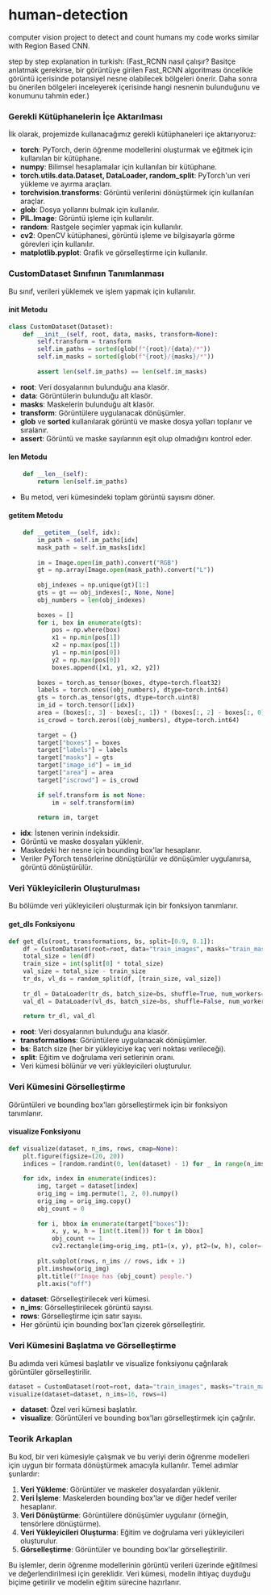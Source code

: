 # human-detection
computer vision project to detect and count humans
my code works similar with Region Based CNN. 

step by step explanation in turkish:
(Fast_RCNN nasıl çalışır? Basitçe anlatmak gerekirse, bir görüntüye girilen Fast_RCNN algoritması öncelikle görüntü içerisinde potansiyel nesne olabilecek bölgeleri önerir. Daha sonra bu önerilen bölgeleri inceleyerek içerisinde hangi nesnenin bulunduğunu ve konumunu tahmin eder.)

### Gerekli Kütüphanelerin İçe Aktarılması

İlk olarak, projemizde kullanacağımız gerekli kütüphaneleri içe aktarıyoruz:
- **torch**: PyTorch, derin öğrenme modellerini oluşturmak ve eğitmek için kullanılan bir kütüphane.
- **numpy**: Bilimsel hesaplamalar için kullanılan bir kütüphane.
- **torch.utils.data.Dataset, DataLoader, random_split**: PyTorch'un veri yükleme ve ayırma araçları.
- **torchvision.transforms**: Görüntü verilerini dönüştürmek için kullanılan araçlar.
- **glob**: Dosya yollarını bulmak için kullanılır.
- **PIL.Image**: Görüntü işleme için kullanılır.
- **random**: Rastgele seçimler yapmak için kullanılır.
- **cv2**: OpenCV kütüphanesi, görüntü işleme ve bilgisayarla görme görevleri için kullanılır.
- **matplotlib.pyplot**: Grafik ve görselleştirme için kullanılır.

### CustomDataset Sınıfının Tanımlanması

Bu sınıf, verileri yüklemek ve işlem yapmak için kullanılır.

#### __init__ Metodu

```python
class CustomDataset(Dataset):
    def __init__(self, root, data, masks, transform=None):
        self.transform = transform
        self.im_paths = sorted(glob(f"{root}/{data}/*"))
        self.im_masks = sorted(glob(f"{root}/{masks}/*"))
        
        assert len(self.im_paths) == len(self.im_masks)
```

- **root**: Veri dosyalarının bulunduğu ana klasör.
- **data**: Görüntülerin bulunduğu alt klasör.
- **masks**: Maskelerin bulunduğu alt klasör.
- **transform**: Görüntülere uygulanacak dönüşümler.
- **glob** ve **sorted** kullanılarak görüntü ve maske dosya yolları toplanır ve sıralanır.
- **assert**: Görüntü ve maske sayılarının eşit olup olmadığını kontrol eder.

#### __len__ Metodu

```python
    def __len__(self):
        return len(self.im_paths)
```

- Bu metod, veri kümesindeki toplam görüntü sayısını döner.

#### __getitem__ Metodu

```python
    def __getitem__(self, idx):
        im_path = self.im_paths[idx]
        mask_path = self.im_masks[idx]
        
        im = Image.open(im_path).convert("RGB")
        gt = np.array(Image.open(mask_path).convert("L"))
        
        obj_indexes = np.unique(gt)[1:]
        gts = gt == obj_indexes[:, None, None]
        obj_numbers = len(obj_indexes)
        
        boxes = []
        for i, box in enumerate(gts):
            pos = np.where(box)
            x1 = np.min(pos[1])
            x2 = np.max(pos[1])
            y1 = np.min(pos[0])
            y2 = np.max(pos[0])
            boxes.append([x1, y1, x2, y2])
            
        boxes = torch.as_tensor(boxes, dtype=torch.float32)
        labels = torch.ones((obj_numbers), dtype=torch.int64)
        gts = torch.as_tensor(gts, dtype=torch.uint8)
        im_id = torch.tensor([idx])
        area = (boxes[:, 3] - boxes[:, 1]) * (boxes[:, 2] - boxes[:, 0])
        is_crowd = torch.zeros((obj_numbers), dtype=torch.int64)
        
        target = {}
        target["boxes"] = boxes
        target["labels"] = labels
        target["masks"] = gts
        target["image_id"] = im_id
        target["area"] = area
        target["iscrowd"] = is_crowd
        
        if self.transform is not None:
            im = self.transform(im)
        
        return im, target
```

- **idx**: İstenen verinin indeksidir.
- Görüntü ve maske dosyaları yüklenir.
- Maskedeki her nesne için bounding box'lar hesaplanır.
- Veriler PyTorch tensörlerine dönüştürülür ve dönüşümler uygulanırsa, görüntü dönüştürülür.

### Veri Yükleyicilerin Oluşturulması

Bu bölümde veri yükleyicileri oluşturmak için bir fonksiyon tanımlanır.

#### get_dls Fonksiyonu

```python
def get_dls(root, transformations, bs, split=[0.9, 0.1]):
    df = CustomDataset(root=root, data="train_images", masks="train_masks", transform=transformations)
    total_size = len(df)
    train_size = int(split[0] * total_size)
    val_size = total_size - train_size
    tr_ds, vl_ds = random_split(df, [train_size, val_size])
    
    tr_dl = DataLoader(tr_ds, batch_size=bs, shuffle=True, num_workers=4)
    val_dl = DataLoader(vl_ds, batch_size=bs, shuffle=False, num_workers=4)
    
    return tr_dl, val_dl
```

- **root**: Veri dosyalarının bulunduğu ana klasör.
- **transformations**: Görüntülere uygulanacak dönüşümler.
- **bs**: Batch size (her bir yükleyiciye kaç veri noktası verileceği).
- **split**: Eğitim ve doğrulama veri setlerinin oranı.
- Veri kümesi bölünür ve veri yükleyicileri oluşturulur.

### Veri Kümesini Görselleştirme

Görüntüleri ve bounding box'ları görselleştirmek için bir fonksiyon tanımlanır.

#### visualize Fonksiyonu

```python
def visualize(dataset, n_ims, rows, cmap=None):
    plt.figure(figsize=(20, 20))
    indices = [random.randint(0, len(dataset) - 1) for _ in range(n_ims)]
    
    for idx, index in enumerate(indices):
        img, target = dataset[index]
        orig_img = img.permute(1, 2, 0).numpy()
        orig_img = orig_img.copy()
        obj_count = 0
        
        for i, bbox in enumerate(target["boxes"]):
            x, y, w, h = [int(t.item()) for t in bbox]
            obj_count += 1
            cv2.rectangle(img=orig_img, pt1=(x, y), pt2=(w, h), color=(0, 255, 0), thickness=3)
        
        plt.subplot(rows, n_ims // rows, idx + 1)
        plt.imshow(orig_img)
        plt.title(f"Image has {obj_count} people.")
        plt.axis("off")
```

- **dataset**: Görselleştirilecek veri kümesi.
- **n_ims**: Görselleştirilecek görüntü sayısı.
- **rows**: Görselleştirme için satır sayısı.
- Her görüntü için bounding box'ları çizerek görselleştirir.

### Veri Kümesini Başlatma ve Görselleştirme

Bu adımda veri kümesi başlatılır ve visualize fonksiyonu çağrılarak görüntüler görselleştirilir.

```python
dataset = CustomDataset(root=root, data="train_images", masks="train_masks", transform=tfs)
visualize(dataset=dataset, n_ims=16, rows=4)
```

- **dataset**: Özel veri kümesi başlatılır.
- **visualize**: Görüntüleri ve bounding box'ları görselleştirmek için çağrılır.

### Teorik Arkaplan

Bu kod, bir veri kümesiyle çalışmak ve bu veriyi derin öğrenme modelleri için uygun bir formata dönüştürmek amacıyla kullanılır. Temel adımlar şunlardır:

1. **Veri Yükleme**: Görüntüler ve maskeler dosyalardan yüklenir.
2. **Veri İşleme**: Maskelerden bounding box'lar ve diğer hedef veriler hesaplanır.
3. **Veri Dönüştürme**: Görüntülere dönüşümler uygulanır (örneğin, tensörlere dönüştürme).
4. **Veri Yükleyicileri Oluşturma**: Eğitim ve doğrulama veri yükleyicileri oluşturulur.
5. **Görselleştirme**: Görüntüler ve bounding box'lar görselleştirilir.

Bu işlemler, derin öğrenme modellerinin görüntü verileri üzerinde eğitilmesi ve değerlendirilmesi için gereklidir. Veri kümesi, modelin ihtiyaç duyduğu biçime getirilir ve modelin eğitim sürecine hazırlanır.

